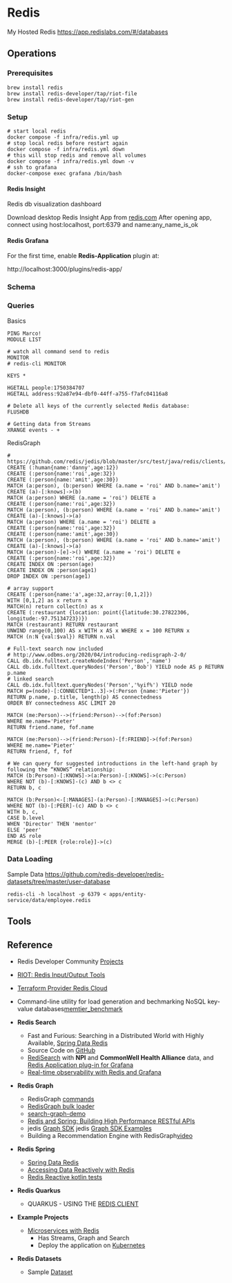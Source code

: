 # Redis

My Hosted Redis https://app.redislabs.com/#/databases

## Operations

### Prerequisites

```shell
brew install redis
brew install redis-developer/tap/riot-file
brew install redis-developer/tap/riot-gen
```

### Setup

```shell
# start local redis
docker compose -f infra/redis.yml up
# stop local redis before restart again
docker compose -f infra/redis.yml down
# this will stop redis and remove all volumes
docker compose -f infra/redis.yml down -v 
# ssh to grafana
docker-compose exec grafana /bin/bash
```

#### Redis Insight

Redis db visualization dashboard

Download desktop Redis Insight App from [redis.com](https://redis.com/redis-enterprise/redis-insight/)
After opening app, connect using host:localhost, port:6379 and name:any_name_is_ok

#### Redis Grafana

For the first time, enable **Redis-Application** plugin at:

http://localhost:3000/plugins/redis-app/

### Schema

### Queries

Basics 

```shell
PING Marco!
MODULE LIST

# watch all command send to redis
MONITOR
# redis-cli MONITOR
```

```shell
KEYS *

HGETALL people:1750384707
HGETALL address:92a87e94-dbf0-44ff-a755-f7afc04116a8

# Delete all keys of the currently selected Redis database:
FLUSHDB

# Getting data from Streams
XRANGE events - +
```

RedisGraph

```shell
# https://github.com/redis/jedis/blob/master/src/test/java/redis/clients/jedis/modules/graph/GraphAPITest.java
CREATE (:human{name:'danny',age:12})
CREATE (:person{name:'roi',age:32})
CREATE (:person{name:'amit',age:30})
MATCH (a:person), (b:person) WHERE (a.name = 'roi' AND b.name='amit')  CREATE (a)-[:knows]->(b)
MATCH (a:person) WHERE (a.name = 'roi') DELETE a
CREATE (:person{name:'roi',age:32})
MATCH (a:person), (b:person) WHERE (a.name = 'roi' AND b.name='amit')  CREATE (a)-[:knows]->(a)
MATCH (a:person) WHERE (a.name = 'roi') DELETE a
CREATE (:person{name:'roi',age:32})
CREATE (:person{name:'amit',age:30})
MATCH (a:person), (b:person) WHERE (a.name = 'roi' AND b.name='amit')  CREATE (a)-[:knows]->(a)
MATCH (a:person)-[e]->() WHERE (a.name = 'roi') DELETE e
CREATE (:person{name:'roi',age:32})
CREATE INDEX ON :person(age)
CREATE INDEX ON :person(age1)
DROP INDEX ON :person(age1)

# array support
CREATE (:person{name:'a',age:32,array:[0,1,2]})
WITH [0,1,2] as x return x
MATCH(n) return collect(n) as x
CREATE (:restaurant {location: point({latitude:30.27822306, longitude:-97.75134723})})
MATCH (restaurant) RETURN restaurant
UNWIND range(0,100) AS x WITH x AS x WHERE x = 100 RETURN x
MATCH (n:N {val:$val}) RETURN n.val

# Full-text search now included
# http://www.odbms.org/2020/04/introducing-redisgraph-2-0/
CALL db.idx.fulltext.createNodeIndex('Person','name')
CALL db.idx.fulltext.queryNodes('Person','Bob') YIELD node AS p RETURN p.name
# linked search
CALL db.idx.fulltext.queryNodes('Person','%yif%') YIELD node
MATCH p=(node)-[:CONNECTED*1..3]->(:Person {name:'Pieter'})
RETURN p.name, p.title, length(p) AS connectedness
ORDER BY connectedness ASC LIMIT 20

MATCH (me:Person)-->(friend:Person)-->(fof:Person)
WHERE me.name='Pieter'
RETURN friend.name, fof.name

MATCH (me:Person)-->(friend:Person)-[f:FRIEND]->(fof:Person)
WHERE me.name='Pieter'
RETURN friend, f, fof

# We can query for suggested introductions in the left-hand graph by following the “KNOWS” relationship:
MATCH (b:Person)-[:KNOWS]->(a:Person)-[:KNOWS]->(c:Person)
WHERE NOT (b)-[:KNOWS]-(c) AND b <> c
RETURN b, c

MATCH (b:Person)<-[:MANAGES]-(a:Person)-[:MANAGES]->(c:Person)
WHERE NOT (b)-[:PEER]-(c) AND b <> c
WITH b, c,
CASE b.level
WHEN 'Director' THEN 'mentor'
ELSE 'peer'
END AS role
MERGE (b)-[:PEER {role:role}]->(c)
```



### Data Loading

Sample Data https://github.com/redis-developer/redis-datasets/tree/master/user-database

```shell
redis-cli -h localhost -p 6379 < apps/entity-service/data/employee.redis
```

## Tools

## Reference
- Redis Developer Community [Projects](https://github.com/redis-developer)
- [RIOT: Redis Input/Output Tools](https://github.com/redis-developer/riot)
- [Terraform Provider Redis Cloud](https://github.com/RedisLabs/terraform-provider-rediscloud)
- Command-line utility for load generation and bechmarking NoSQL key-value databases[memtier_benchmark](https://github.com/RedisLabs/memtier_benchmark)

- **Redis Search**
    - Fast and Furious: Searching in a Distributed World with Highly Available, [Spring Data Redis](https://www.youtube.com/watch?v=QZdUXrzdxos)
    - Source Code on [GitHub](https://github.com/Redislabs-Solution-Architects/rediscogs)
    - [RediSearch](https://volkovlabs.com/i-taught-my-wife-how-to-use-redisearch-2-0-77d6f32660df) with **NPI** and **CommonWell Health Alliance** data, and  [Redis Application plug-in for Grafana](https://grafana.com/grafana/plugins/redis-datasource/)
    - [Real-time observability with Redis and Grafana](https://docs.google.com/presentation/d/1dt4lduof6qIZF1dJ8Sv4_sCjKYHBY_a5ODAVQSEANgE/edit#slide=id.g9bf045ab42_0_40)

- **Redis Graph**
    - RedisGraph [commands](https://oss.redislabs.com/redisgraph/commands/)
    - [RedisGraph bulk loader](https://github.com/RedisGraph/redisgraph-bulk-loader)
    - [search-graph-demo](https://github.com/stockholmux/conf19-search-graph-demo)
    - [Redis and Spring: Building High Performance RESTful APIs](https://github.com/wilvdb/redi2read/blob/main/src/main/kotlin/com/redislabs/edu/redi2read/services/RecommendationService.kt)
    - jedis [Graph SDK](https://github.com/redis/jedis/tree/master/src/main/java/redis/clients/jedis/graph)
      jedis [Graph SDK Examples](https://github.com/redis/jedis/blob/master/src/test/java/redis/clients/jedis/modules/graph/GraphAPITest.java)
    - Building a Recommendation Engine with RedisGraph[video](https://www.youtube.com/watch?v=ZLJ-3DJVufw)

- **Redis Spring**
    - [Spring Data Redis](https://docs.spring.io/spring-data/redis/docs/2.5.3/reference/html/#why-spring-redis)
    - [Accessing Data Reactively with Redis](https://spring.io/guides/gs/spring-data-reactive-redis/)
    - [Redis Reactive kotlin tests](https://github.com/spring-projects/spring-data-redis/blob/main/src/test/kotlin/org/springframework/data/redis/core/ReactiveHashOperationsExtensionsUnitTests.kt)
    
- **Redis Quarkus**
    - QUARKUS - USING THE [REDIS CLIENT](https://quarkus.io/guides/redis)

- **Example Projects**
    - [Microservices with Redis](https://github.com/redis-developer/redis-microservices-demo)
        - Has Streams, Graph and Search
        - Deploy the application on [Kubernetes](https://github.com/redis-developer/redis-microservices-demo/tree/master/kubernetes)

- **Redis Datasets**
   - Sample [Dataset](https://github.com/redis-developer/redis-datasets)
